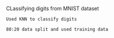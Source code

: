 CLassifying digits from MNIST dataset 

	Used KNN to classify digits
	
	80:20 data split and used training data
